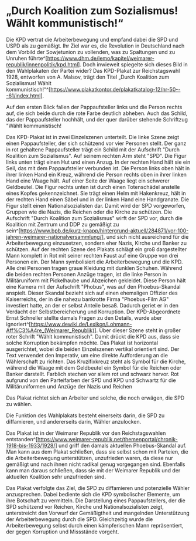 # „Durch Koalition zum Sozialismus! Wählt kommunistisch!“

Die KPD vertrat die Arbeiterbewegung und empfand dabei die SPD und USPD als zu gemäßigt. Ihr Ziel war es, die Revolution in Deutschland nach dem Vorbild der Sowjetunion zu vollenden, was zu Spaltungen und zu Unruhen führte^[https://www.dhm.de/lemo/kapitel/weimarer-republik/innenpolitik/kpd.html]. Doch inwieweit spiegelte sich dieses Bild in den Wahlplakaten der Partei wider?
Das KPD-Plakat zur Reichstagswahl 1928, entworfen von A. Malsov, trägt den Titel „Durch Koalition zum Sozialismus! Wählt kommunistisch!“^[https://www.plakatkontor.de/plakatkatalog-12/nr-50---61/index.html].

Auf den ersten Blick fallen der Pappaufsteller links und die Person rechts auf, die sich beide durch die rote Farbe deutlich abheben. Auch das Schild, das der Pappaufsteller hochhält, und der quer darüber stehende Schriftzug "Wählt kommunistisch!

Das KPD-Plakat ist in zwei Einzelszenen unterteilt.
Die linke Szene zeigt einen Pappaufsteller, der sich schützend vor vier Personen stellt. Der ganz in rot gehaltene Pappaufsteller trägt ein Schild mit der Aufschrift "Durch Koalition zum Sozialismus".  Auf seinem rechten Arm steht "SPD". Die Figur links unten trägt einen Hut und einen Anzug. In der rechten Hand hält sie ein Seil, das mit dem Pappaufsteller verbunden ist. Die Person links oben hält in ihrer linken Hand ein Kreuz, während die Person rechts oben in ihrer linken Hand eine Waage hält. Auf einer Seite der Waage liegt ein schwerer Geldbeutel. Die Figur rechts unten ist durch einen Totenschädel anstelle eines Kopfes gekennzeichnet. Sie trägt einen Helm mit Hakenkreuz, hält in der rechten Hand einen Säbel und in der linken Hand eine Handgranate. Die Figur stellt einen Nationalsozialisten dar. Damit wird der SPD vorgeworfen, Gruppen wie die Nazis, die Reichen oder die Kirche zu schützen. Die Aufschrift "Durch Koalition zum Sozialismus" wirft der SPD vor, durch die Koalition mit Zentrum und DDP zu gemäßigt zu sein^[https://www.bpb.de/kurz-knapp/hintergrund-aktuell/284871/vor-100-jahren-weimarer-nationalversammlung/], und sich nicht ausreichend für die Arbeiterbewegung einzusetzen, sondern eher Nazis, Kirche und Banker zu schützen.
Auf der rechten Szene des Plakats schlägt ein groß dargestellter Mann komplett in Rot mit seiner rechten Faust auf eine Gruppe von drei Personen ein. Der Mann symbolisiert die Arbeiterbewegung und die KPD. Alle drei Personen tragen graue Kleidung mit dunklen Schuhen. Während die beiden rechten Personen Anzüge tragen, ist die linke Person in Militäruniform mit Pickelhaube und Abzeichen gekleidet. Diese Person hält eine Kamera mit der Aufschrift "Phobus", was auf den Phoebus-Skandal anspielt. Dieser Skandal bezieht sich auf einen ehemaligen Offizier des Kaiserreichs, der in die nahezu bankrotte Firma "Phoebus-Film AG" investiert hatte, an der er selbst Anteile besaß. Dadurch geriet er in den Verdacht der Selbstbereicherung und Korruption. Der KPD-Abgeordnete Ernst Schneller stellte damals Fragen zu den Details, wurde aber ignoriert^[https://www.dewiki.de/Lexikon/Lohmann-Aff%C3%A4re_(Weimarer_Republik)]. Über dieser Szene steht in großer roter Schrift "Wählt kommunistisch". Damit drückt die KPD aus, dass sie solche Korruption bekämpfen möchte.
Das Plakat ist horizontal ausgerichtet, wobei die beiden Einzelszenen vertikal orientiert sind.
Der Text verwendet den Imperativ, um eine direkte Aufforderung an die Wählerschaft zu richten.
Das Kruzifixkreuz steht als Symbol für die Kirche, während die Waage mit dem Geldbeutel ein Symbol für die Reichen oder Banker darstellt. Farblich stechen vor allem rot und schwarz hervor. Rot aufgrund von den Parteifarben der SPD und KPD und Schwartz für die Militäruniformen und Anzüge der Nazis und Reichen

Das Plakat richtet sich an Arbeiter und solche, die noch erwägen, die SPD zu wählen.

Die Funktion des Wahlplakats besteht einerseits darin, die SPD zu diffamieren, und andererseits darin, Wähler anzulocken.

Das Plakat ist in der Weimarer Republik vor den Reichstagswahlen entstanden^[https://www.weimarer-republik.net/themenportal/chronik-1918-bis-1933/1928/] und griff den damals aktuellen Phoebus-Skandal auf. Man kann aus dem Plakat schließen, dass sie selbst schon mit Parteien, die die Arbeiterbewegung unterstützen, unzufrieden waren, da diese nur gemäßigt und nach ihnen nicht radikal genug vorgegangen sind. Ebenfalls kann man daraus schließen, dass sie mit der Weimarer Republik und der aktuellen Koalition sehr unzufrieden sind.

Das Plakat verfolgte das Ziel, die SPD zu diffamieren und potenzielle Wähler anzusprechen. Dabei bediente sich die KPD symbolischer Elemente, um ihre Botschaft zu vermitteln. Die Darstellung eines Pappaufstellers, der die SPD schützend vor Reichen, Kirche und Nationalsozialisten zeigt, unterstreicht den Vorwurf der Gemäßigtheit und mangelnden Unterstützung der Arbeiterbewegung durch die SPD. Gleichzeitig wurde die Arbeiterbewegung selbst durch einen kämpferischen Mann repräsentiert, der gegen Korruption und Missstände vorgeht.